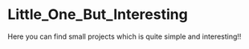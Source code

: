 # Little_One_But_Interesting
Here you can find small projects which is quite simple and interesting!!

